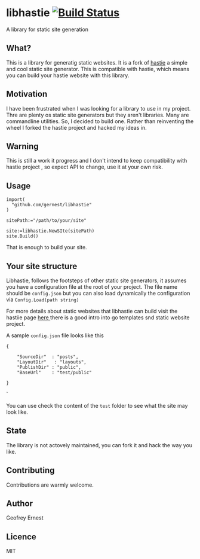 # libhastie [![Build Status](https://travis-ci.org/gernest/libhastie.svg)](https://travis-ci.org/gernest/libhastie)

A library for static site generation

## What?

This is a library for generatig static websites. It is a fork of
[hastie](https://github.com/mkaz/hastie) a simple and cool static site generator. This is compatible with hastie,
which means you can build your hastie website with this library.


## Motivation

I have been frustrated when I was looking for a library to use in my project. Thre are plenty os static site generators
but they aren't libraries. Many are commandline utilities. So, I decided to build one. Rather than reinventing the wheel
I forked the hastie project and hacked my ideas in.

## Warning
This is still a work it progress and I don't intend to keep compatibility with hastie project
, so expect API to change,  use it at your own risk.


## Usage

    import(
      "github.com/gernest/libhastie"      
    )
    
    sitePath:="/path/to/your/site"
    
    site:=libhastie.NewSIte(sitePath)
    site.Build()
    

That is enough to build your site.

Your site structure
-------

Libhastie, follows the footsteps of other static site generators, it assumes you have a configuration file at the root of your
project. The file name should be `config.json` but you can also load dynamically the configuration 
 via `Config.Load(path string)`

For more details about static websites that libhastie can build visit the hastiie page [here ](https://github.com/mkaz/hastie) there is a good intro into go templates snd static website project.

A sample `config.json` file looks like this

    {
      
        "SourceDir"  : "posts",
        "LayoutDir"   : "layouts",
        "PublishDir" : "public",       
        "BaseUrl"    : "test/public"
    
    }
`
 
You can use check the content of the `test` folder to see what the site may look like.
 
## State

The library is not actovely maintained, you can fork it and hack the way you like.


## Contributing

Contributions are warmly welcome.

## Author

Geofrey Ernest

## Licence
MIT
